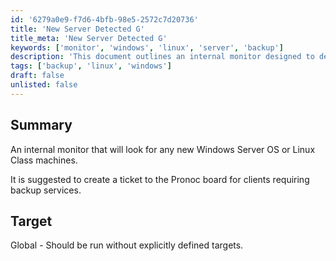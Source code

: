 ```yaml
---
id: '6279a0e9-f7d6-4bfb-98e5-2572c7d20736'
title: 'New Server Detected G'
title_meta: 'New Server Detected G'
keywords: ['monitor', 'windows', 'linux', 'server', 'backup']
description: 'This document outlines an internal monitor designed to detect any new Windows Server or Linux Class machines. It suggests creating a ticket to the Pronoc board for clients requiring backup services, ensuring proactive management of server resources.'
tags: ['backup', 'linux', 'windows']
draft: false
unlisted: false
---
```


## Summary

An internal monitor that will look for any new Windows Server OS or Linux Class machines.

It is suggested to create a ticket to the Pronoc board for clients requiring backup services.

## Target

Global - Should be run without explicitly defined targets.



